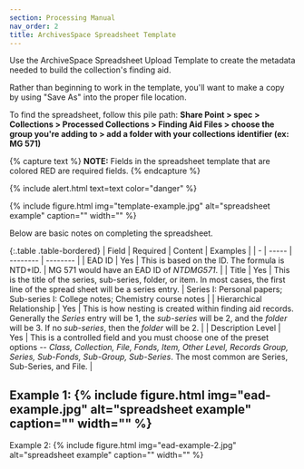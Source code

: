 ```yaml
---
section: Processing Manual
nav_order: 2
title: ArchivesSpace Spreadsheet Template
---
```


Use the ArchiveSpace Spreadsheet Upload Template to create the metadata needed to build the collection's finding aid.  

Rather than beginning to work in the template, you'll want to make a copy by using "Save As" into the proper file location. 

To find the spreadsheet, follow this pile path: **Share Point > spec > Collections > Processed Collections > Finding Aid Files > choose the group you're adding to > add a folder with your collections identifier (ex: MG 571)**

{% capture text %}
**NOTE:** Fields in the spreadsheet template that are colored RED are required fields.
{% endcapture %}

{% include alert.html text=text color="danger" %}

{% include figure.html img="template-example.jpg" alt="spreadsheet example" caption="" width="" %}

Below are basic notes on completing the spreadsheet. 

{:.table .table-bordered}
| Field | Required | Content | Examples |
| - | ----- | -------- | -------- |
| EAD ID | Yes | This is based on the ID. The formula is NTD+ID. | MG 571 would have an EAD ID of *NTDMG571*. |
| Title | Yes | This is the title of the series, sub-series, folder, or item. In most cases, the first line of the spread sheet will be a series entry. | Series I: Personal papers; Sub-series I: College notes; Chemistry course notes |
| Hierarchical Relationship | Yes | This is how nesting is created within finding aid records. Generally the *Series* entry will be 1, the *sub-series* will be 2, and the *folder* will be 3. If no *sub-series*, then the *folder* will be 2. |
| Description Level | Yes | This is a controlled field and you must choose one of the preset options -- *Class, Collection, File, Fonds, Item, Other Level, Records Group, Series, Sub-Fonds, Sub-Group, Sub-Series*. The most common are Series, Sub-Series, and File. |

Example 1: 
{% include figure.html img="ead-example.jpg" alt="spreadsheet example" caption="" width="" %}
---
Example 2:
{% include figure.html img="ead-example-2.jpg" alt="spreadsheet example" caption="" width="" %}